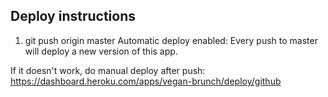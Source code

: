 ## Deploy instructions

1. git push origin master
   Automatic deploy enabled: Every push to master will deploy a new version of this app.

If it doesn't work, do manual deploy after push:
https://dashboard.heroku.com/apps/vegan-brunch/deploy/github
